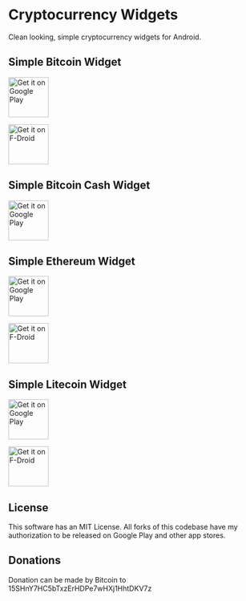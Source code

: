 # Cryptocurrency Widgets

Clean looking, simple cryptocurrency widgets for Android.


## Simple Bitcoin Widget

<a href='https://play.google.com/store/apps/details?id=com.brentpanther.bitcoinwidget&pcampaignid=MKT-Other-global-all-co-prtnr-py-PartBadge-Mar2515-1'><img alt='Get it on Google Play' src='https://play.google.com/intl/en_us/badges/images/generic/en_badge_web_generic.png' height="80pt"/></a>

<a href="http://fdroid.org/packages/com.brentpanther.bitcoinwidget/">
    <!--img src="https://f-droid.org/badge/get-it-on.png"
         alt="Get it on F-Droid" height="80"-->
    <img src="https://gitlab.com/fdroid/artwork/raw/master/badge/get-it-on.png"
         alt="Get it on F-Droid" height="80">
</a>


## Simple Bitcoin Cash Widget

<a href='https://play.google.com/store/apps/details?id=com.brentpanther.bitcoincashwidget&pcampaignid=MKT-Other-global-all-co-prtnr-py-PartBadge-Mar2515-1'><img alt='Get it on Google Play' src='https://play.google.com/intl/en_us/badges/images/generic/en_badge_web_generic.png' height="80pt"/></a>
<!--
<a href="http://fdroid.org/packages/com.brentpanther.bitcoinwidget/">
    img src="https://f-droid.org/badge/get-it-on.png"
         alt="Get it on F-Droid" height="80"
    <img src="https://gitlab.com/fdroid/artwork/raw/master/badge/get-it-on.png"
         alt="Get it on F-Droid" height="80">
</a>
-->

## Simple Ethereum Widget

<a href='https://play.google.com/store/apps/details?id=com.brentpanther.ethereumwidget&pcampaignid=MKT-Other-global-all-co-prtnr-py-PartBadge-Mar2515-1'><img alt='Get it on Google Play' src='https://play.google.com/intl/en_us/badges/images/generic/en_badge_web_generic.png' height="80pt"/></a>

<a href="http://fdroid.org/packages/com.brentpanther.ethereumwidget/">
    <!--img src="https://f-droid.org/badge/get-it-on.png"
         alt="Get it on F-Droid" height="80"-->
    <img src="https://gitlab.com/fdroid/artwork/raw/master/badge/get-it-on.png"
         alt="Get it on F-Droid" height="80">
</a>


## Simple Litecoin Widget

<a href='https://play.google.com/store/apps/details?id=com.brentpanther.litecoinwidget&pcampaignid=MKT-Other-global-all-co-prtnr-py-PartBadge-Mar2515-1'><img alt='Get it on Google Play' src='https://play.google.com/intl/en_us/badges/images/generic/en_badge_web_generic.png' height="80pt"/></a>

<a href="http://fdroid.org/packages/com.brentpanther.litecoinwidget/">
    <!--img src="https://f-droid.org/badge/get-it-on.png"
         alt="Get it on F-Droid" height="80"-->
    <img src="https://gitlab.com/fdroid/artwork/raw/master/badge/get-it-on.png"
         alt="Get it on F-Droid" height="80">
</a>


## License

This software has an MIT License. All forks of this codebase have my authorization to be released on Google Play and other app stores.


## Donations

Donation can be made by Bitcoin to 15SHnY7HC5bTxzErHDPe7wHXj1HhtDKV7z
